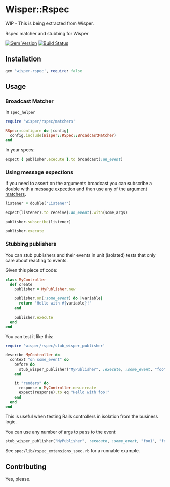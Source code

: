 # Wisper::Rspec

WIP - This is being extracted from Wisper.

Rspec matcher and stubbing for Wisper

[![Gem Version](https://badge.fury.io/rb/wisper-rspec.png)](http://badge.fury.io/rb/wisper-rspec)
[![Build Status](https://travis-ci.org/krisleech/wisper-rspec.png?branch=master)](https://travis-ci.org/krisleech/wisper-rspec)

## Installation

```ruby
gem 'wisper-rspec', require: false
```

## Usage

### Broadcast Matcher

In `spec_helper`

```ruby
require 'wisper/rspec/matchers'

RSpec::configure do |config|
  config.include(Wisper::RSpec::BroadcastMatcher)
end
```

In your specs:

```ruby
expect { publisher.execute }.to broadcast(:an_event)
```

### Using message expections

If you need to assert on the arguments broadcast you can subscribe a double 
with a [message expection](https://github.com/rspec/rspec-mocks#message-expectations)
and then use any of the [argument matchers](https://github.com/rspec/rspec-mocks#argument-matchers).

```ruby
listener = double('Listener')

expect(listener).to receive(:an_event).with(some_args)

publisher.subscribe(listener)

publisher.execute
```

### Stubbing publishers

You can stub publishers and their events in unit (isolated) tests that only care about reacting to events.

Given this piece of code:

```ruby
class MyController
  def create
    publisher = MyPublisher.new
    
    publisher.on(:some_event) do |variable|
      return "Hello with #{variable}!"
    end
    
    publisher.execute
  end
end
```

You can test it like this:

```ruby
require 'wisper/rspec/stub_wisper_publisher'

describe MyController do
  context "on some_event" do
    before do
      stub_wisper_publisher("MyPublisher", :execute, :some_event, "foo")
    end

    it "renders" do
      response = MyController.new.create
      expect(response).to eq "Hello with foo!"
    end
  end
end
```

This is useful when testing Rails controllers in isolation from the business logic.  

You can use any number of args to pass to the event:

```ruby
stub_wisper_publisher("MyPublisher", :execute, :some_event, "foo1", "foo2", ...)
```

See `spec/lib/rspec_extensions_spec.rb` for a runnable example.


## Contributing

Yes, please.
